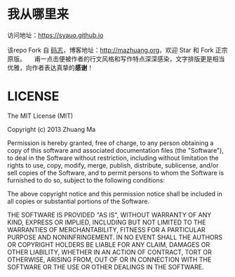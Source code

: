 # 我从哪里来

访问地址：https://syauo.github.io

该repo Fork 自 [码志][3]，博客地址：<http://mazhuang.org>，欢迎 Star 和 Fork 正宗原版。  
 
甫一点击便被作者的行文风格和写作特点深深感染，文字排版更是相当优雅，向作者表达真挚的**感谢**！

# LICENSE

The MIT License (MIT)

Copyright (c) 2013 Zhuang Ma

Permission is hereby granted, free of charge, to any person obtaining a copy of
this software and associated documentation files (the "Software"), to deal in
the Software without restriction, including without limitation the rights to
use, copy, modify, merge, publish, distribute, sublicense, and/or sell copies of
the Software, and to permit persons to whom the Software is furnished to do so,
subject to the following conditions:

The above copyright notice and this permission notice shall be included in all
copies or substantial portions of the Software.

THE SOFTWARE IS PROVIDED "AS IS", WITHOUT WARRANTY OF ANY KIND, EXPRESS OR
IMPLIED, INCLUDING BUT NOT LIMITED TO THE WARRANTIES OF MERCHANTABILITY, FITNESS
FOR A PARTICULAR PURPOSE AND NONINFRINGEMENT. IN NO EVENT SHALL THE AUTHORS OR
COPYRIGHT HOLDERS BE LIABLE FOR ANY CLAIM, DAMAGES OR OTHER LIABILITY, WHETHER
IN AN ACTION OF CONTRACT, TORT OR OTHERWISE, ARISING FROM, OUT OF OR IN
CONNECTION WITH THE SOFTWARE OR THE USE OR OTHER DEALINGS IN THE SOFTWARE.

[1]: https://github.com/mzlogin/chinese-copywriting-guidelines
[2]: https://help.github.com/articles/setting-up-your-pages-site-locally-with-jekyll/
[3]: https://github.com/mzlogin/mzlogin.github.io
[4]: http://mazhuang.org "原作者的个人博客"
